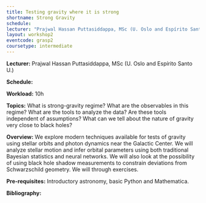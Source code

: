 ```yaml
---
title: Testing gravity where it is strong
shortname: Strong Gravity
schedule: 
lecturer: "Prajwal Hassan Puttasiddappa, MSc (U. Oslo and Espírito Santo U.)"
layout: workshop2
eventcode: grasp2
coursetype: intermediate
---
```


**Lecturer:** Prajwal Hassan Puttasiddappa, MSc (U. Oslo and Espírito Santo U.)

**Schedule:** 

**Workload:** 10h

**Topics:** What is strong-gravity regime? What are the observables in this regime? What are the tools to analyze the data? Are these tools independent of assumptions? What can we tell about the nature of gravity very close to black holes?

**Overview:** We explore modern techniques available for tests of gravity using stellar orbits and photon dynamics near the Galactic Center. We will analyze stellar motion and infer orbital parameters using both traditional Bayesian statistics and neural networks. We will also look at the possibility of using black hole shadow measurements to constrain deviations from Schwarzschild geometry. We will through exercises.

**Pre-requisites:** Introductory astronomy, basic Python and Mathematica.


**Bibliography:**


